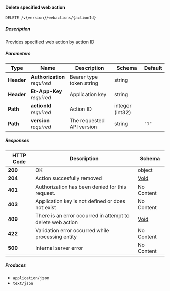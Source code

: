 
<a name="webactions_deleteaction"></a>
#### Delete specified web action
```
DELETE /v{version}/webactions/{actionId}
```


##### Description
Provides specified web action by action ID


##### Parameters

|Type|Name|Description|Schema|Default|
|---|---|---|---|---|
|**Header**|**Authorization**  <br>*required*|Bearer type token string|string||
|**Header**|**Et-App-Key**  <br>*required*|Application key|string||
|**Path**|**actionId**  <br>*required*|Action ID|integer (int32)||
|**Path**|**version**  <br>*required*|The requested API version|string|`"1"`|


##### Responses

|HTTP Code|Description|Schema|
|---|---|---|
|**200**|OK|object|
|**204**|Action succesfully removed|[Void](#void)|
|**401**|Authorization has been denied for this request.|No Content|
|**403**|Application key is not defined or does not exist|No Content|
|**409**|There is an error occurred in attempt to delete web action|[Void](#void)|
|**422**|Validation error occurred while processing entity|No Content|
|**500**|Internal server error|No Content|


##### Produces

* `application/json`
* `text/json`




